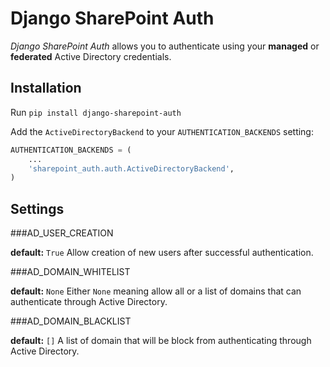 Django SharePoint Auth
======================

*Django SharePoint Auth* allows you to authenticate using your **managed** or **federated** Active Directory credentials.

Installation
------------

Run `pip install django-sharepoint-auth`

Add the `ActiveDirectoryBackend` to your `AUTHENTICATION_BACKENDS` setting:

```python
AUTHENTICATION_BACKENDS = (
    ...
    'sharepoint_auth.auth.ActiveDirectoryBackend',
)
```

Settings
--------

###AD_USER_CREATION

**default:** `True`
Allow creation of new users after successful authentication.


###AD_DOMAIN_WHITELIST

**default:** `None`
Either `None` meaning allow all or a list of domains that can authenticate through Active Directory.

###AD_DOMAIN_BLACKLIST

**default:** `[]`
A list of domain that will be block from authenticating through Active Directory.
